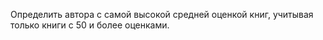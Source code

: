 
Определить автора с самой высокой средней оценкой книг, учитывая только книги с 50 и более оценками.
